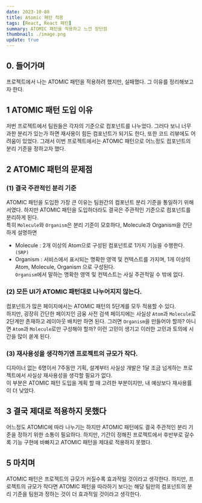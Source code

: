 ```yaml
---
date: 2023-10-08
title: Atomic 패턴 적용
tags: [React, React 패턴]
summary: ATOMIC 패턴을 적용하고 느낀 장단점
thumbnail: ./image.png
update: true
---
```




## 0. 들어가며
프로젝트에서 나는 ATOMIC 패턴을 적용하려 했지만, 실패했다. 그 이유를 정리해보고자 한다.

## 1 ATOMIC 패턴 도입 이유
저번 프로젝트에서 팀원들은 각자의 기준으로 컴포넌트를 나누었다. 그러다 보니 너무 과한 분리가 있는가 하면 재사용이 힘든 컴포넌트가 되기도 한다, 또한 코드 리뷰에도 어려움이 있었다. 그래서 이번 프로젝트에서는 ATOMIC 패턴으로 어느정도 컴포넌트의 분리 기준을 정하고자 했다.

## 2 ATOMIC 패턴의 문제점
### (1) 결국 주관적인 분리 기준
ATOMIC 패턴을 도입한 가장 큰 이유는 팀원간의 컴포넌트 분리 기준을 통일하기 위해서였다. 하지만 ATOMIC 패턴을 도입하더라도 결국은 주관적인 기준으로 컴포넌트를 분리하게 된다.  
특히 `Molecule`와 `Organism`은 분리 기준이 모호하다, Molecule과 Organism을 간단하게 설명하면  
- Molecule : 2개 이상의 Atom으로 구성된 컴포넌트로 1가지 기능을 수행한다.`(SRP)`
- Organism : 서비스에서 표시되는 명확한 영역 및 컨텍스트를 가지며, 1개 이상의 Atom, Molecule, Organism 으로 구성된다.  
`Organism`에서 말하는 명확한 영역 및 컨텍스트는 사실 주관적일 수 밖에 없다.


### (2) 모든 UI가 ATOMIC 패턴대로 나누어지지 않는다.
컴포넌트가 많은 페이지에서는 ATOMIC 패턴의 5단계를 모두 적용할 수 있다.  
하지만, 굉장히 간단한 페이지인 금융 사전 검색 페이지에는 사실상 `Atom`과 `Molecule`로 2단계만 존재하고 레이아웃 배치만 하면 된다. 그러면 `Organism`을 만들어야 할까? 아니면 `Atom`과 `Molecule`로만 구성해야 할까? 이런 고민이 생기고 이러한 고민과 토의에 시간을 많이 쏟게 된다.

### (3) 재사용성을 생각하기엔 프로젝트의 규모가 작다.
디자이너 없는 6명이서 7주동안 기획, 설계부터 사실상 개발은 1달 조금 넘게하는 프로젝트에서 사실상 재사용성을 생각할 필요가 없다.  
이 부분은 ATOMIC 패턴 도입을 계획 할 때 고려한 부분이지만, 내 예상보다 재사용률이 더 낮았다.

## 3 결국 제대로 적용하지 못했다
어느정도 ATOMIC에 따라 나누기는 하지만 ATOMIC 패턴에도 결국 주관적인 분리 기준을 정하기 위한 소통이 필요하다. 하지만, 기간이 정해진 프로젝트에서 후반부로 갈수록 기능 구현에 바빠지고 ATOMIC 패턴을 제대로 적용하지 못했다. 

## 5 마치며
ATOMIC 패턴은 프로젝트의 규모가 커질수록 효과적일 것이라고 생각한다. 하지만, 프로젝트의 규모가 작다면 ATOMIC 패턴을 따라하기 보다는 해당 팀만의 컴포넌트의 분리 기준을 팀원과 정하는 것이 더 효과적일 것이라고 생각한다.

